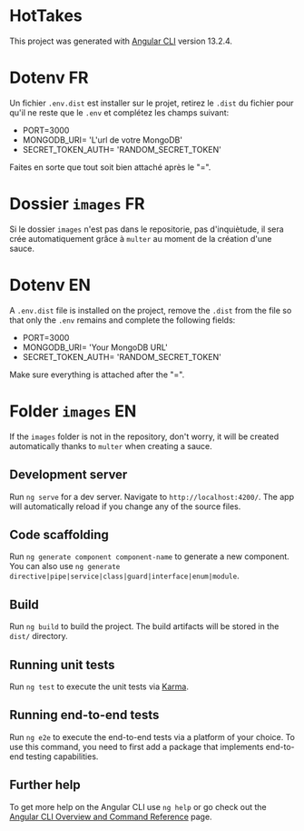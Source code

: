# HotTakes

This project was generated with [Angular CLI](https://github.com/angular/angular-cli) version 13.2.4.

# Dotenv FR

Un fichier `.env.dist` est installer sur le projet, retirez le `.dist` du fichier pour qu'il ne reste que le `.env` et complétez les champs suivant:

<ul>
    <li>PORT=3000</li>
    <li>MONGODB_URI= 'L'url de votre MongoDB'</li>
    <li>SECRET_TOKEN_AUTH= 'RANDOM_SECRET_TOKEN'</li>
</ul>

Faites en sorte que tout soit bien attaché après le "=".

# Dossier `images` FR

Si le dossier `images` n'est pas dans le repositorie, pas d'inquiètude, il sera crée automatiquement grâce à `multer` au moment de la création d'une sauce.

# Dotenv EN

A `.env.dist` file is installed on the project, remove the `.dist` from the file so that only the `.env` remains and complete the following fields:

<ul>
    <li>PORT=3000</li>
    <li>MONGODB_URI= 'Your MongoDB URL'</li>
    <li>SECRET_TOKEN_AUTH= 'RANDOM_SECRET_TOKEN'</li>
</ul>

Make sure everything is attached after the "=".

# Folder `images` EN

If the `images` folder is not in the repository, don't worry, it will be created automatically thanks to `multer` when creating a sauce.

## Development server

Run `ng serve` for a dev server. Navigate to `http://localhost:4200/`. The app will automatically reload if you change any of the source files.

## Code scaffolding

Run `ng generate component component-name` to generate a new component. You can also use `ng generate directive|pipe|service|class|guard|interface|enum|module`.

## Build

Run `ng build` to build the project. The build artifacts will be stored in the `dist/` directory.

## Running unit tests

Run `ng test` to execute the unit tests via [Karma](https://karma-runner.github.io).

## Running end-to-end tests

Run `ng e2e` to execute the end-to-end tests via a platform of your choice. To use this command, you need to first add a package that implements end-to-end testing capabilities.

## Further help

To get more help on the Angular CLI use `ng help` or go check out the [Angular CLI Overview and Command Reference](https://angular.io/cli) page.
